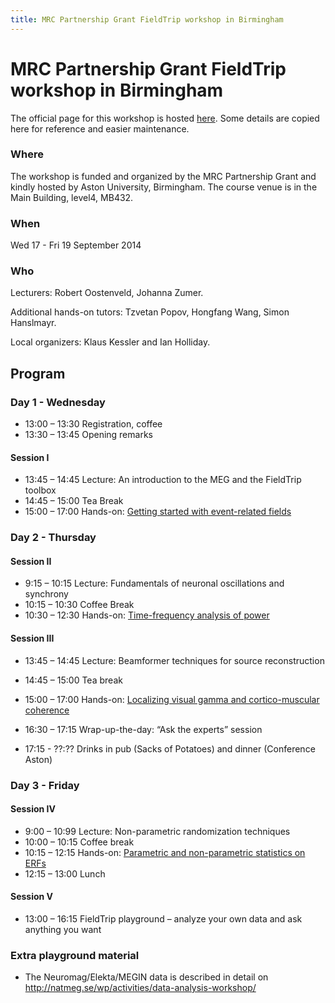```yaml
---
title: MRC Partnership Grant FieldTrip workshop in Birmingham
---
```


# MRC Partnership Grant FieldTrip workshop in Birmingham

The official page for this workshop is hosted [here](http://www.aston.ac.uk/lhs/research/centres-facilities/brain-centre/fieldtrip-workshop-birmingham). Some details are copied here for reference and easier maintenance.

### Where

The workshop is funded and organized by the MRC Partnership Grant and kindly hosted by Aston University, Birmingham. The course venue is in the Main Building, level4, MB432.

### When

Wed 17 - Fri 19 September 2014

### Who

Lecturers: Robert Oostenveld, Johanna Zumer.

Additional hands-on tutors: Tzvetan Popov, Hongfang Wang, Simon Hanslmayr.

Local organizers: Klaus Kessler and Ian Holliday.

## Program

### Day 1 - Wednesday

- 13:00 – 13:30 Registration, coffee
- 13:30 – 13:45 Opening remarks

#### Session I

- 13:45 – 14:45 Lecture: An introduction to the MEG and the FieldTrip toolbox
- 14:45 – 15:00 Tea Break
- 15:00 – 17:00 Hands-on: [Getting started with event-related fields](/tutorial/eventrelatedaveraging)

### Day 2 - Thursday

#### Session II

- 9:15 – 10:15 Lecture: Fundamentals of neuronal oscillations and synchrony
- 10:15 – 10:30 Coffee Break
- 10:30 – 12:30 Hands-on: [Time-frequency analysis of power](/tutorial/timefrequencyanalysis)

#### Session III

- 13:45 – 14:45 Lecture: Beamformer techniques for source reconstruction
- 14:45 – 15:00 Tea break
- 15:00 – 17:00 Hands-on: [Localizing visual gamma and cortico-muscular coherence](/tutorial/beamformingextended)

- 16:30 – 17:15 Wrap-up-the-day: “Ask the experts” session
- 17:15 - ??:?? Drinks in pub (Sacks of Potatoes) and dinner (Conference Aston)

### Day 3 - Friday

#### Session IV

- 9:00 – 10:99 Lecture: Non-parametric randomization techniques
- 10:00 – 10:15 Coffee break
- 10:15 – 12:15 Hands-on: [Parametric and non-parametric statistics on ERFs](/tutorial/cluster_permutation_timelock)
- 12:15 – 13:00 Lunch

#### Session V

- 13:00 – 16:15 FieldTrip playground – analyze your own data and ask anything you want

### Extra playground material

- The Neuromag/Elekta/MEGIN data is described in detail on <http://natmeg.se/wp/activities/data-analysis-workshop/>
